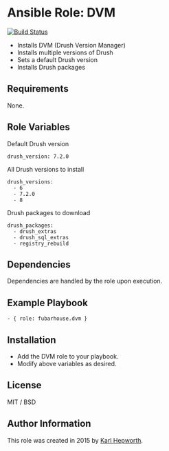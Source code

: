 # Ansible Role: DVM

[![Build Status](https://travis-ci.org/fubarhouse/fubarhouse.dvm.svg?branch=master)](https://travis-ci.org/fubarhouse/fubarhouse.dvm)

* Installs DVM (Drush Version Manager)
* Installs multiple versions of Drush
* Sets a default Drush version
* Installs Drush packages

## Requirements

None.

## Role Variables

Default Drush version

    drush_version: 7.2.0

All Drush versions to install

    drush_versions:
      - 6
      - 7.2.0
      - 8

Drush packages to download

    drush_packages:
      - drush_extras
      - drush_sql_extras
      - registry_rebuild

## Dependencies

Dependencies are handled by the role upon execution.

## Example Playbook

    - { role: fubarhouse.dvm }

## Installation

  * Add the DVM role to your playbook.
  * Modify above variables as desired.

## License

MIT / BSD

## Author Information

This role was created in 2015 by [Karl Hepworth](https://twitter.com/fubarhouse).
